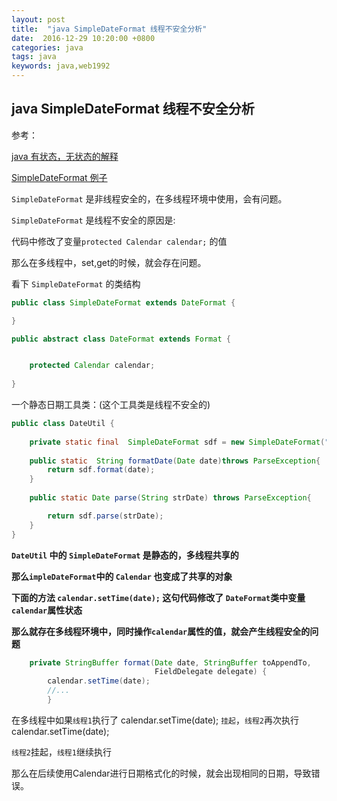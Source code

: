 ```yaml
---
layout: post
title:  "java SimpleDateFormat 线程不安全分析"
date:  2016-12-29 10:20:00 +0800
categories: java
tags: java
keywords: java,web1992
---
```



java SimpleDateFormat 线程不安全分析
---

<!--more-->


参考：

[java 有状态，无状态的解释](http://peterwei.iteye.com/blog/960532)

[SimpleDateFormat 例子](http://peterwei.iteye.com/blog/960532)


`SimpleDateFormat`  是非线程安全的，在多线程环境中使用，会有问题。

`SimpleDateFormat` 是线程不安全的原因是:

代码中修改了变量`protected Calendar calendar;` 的值

那么在多线程中，set,get的时候，就会存在问题。


看下 `SimpleDateFormat` 的类结构

```java
public class SimpleDateFormat extends DateFormat {

}
```

```java
public abstract class DateFormat extends Format {


    protected Calendar calendar;
    
}
```


一个静态日期工具类：(这个工具类是线程不安全的)

```java
public class DateUtil {
    
    private static final  SimpleDateFormat sdf = new SimpleDateFormat("yyyy-MM-dd HH:mm:ss");
    
    public static  String formatDate(Date date)throws ParseException{
        return sdf.format(date);
    }
    
    public static Date parse(String strDate) throws ParseException{

        return sdf.parse(strDate);
    }
}
```

**`DateUtil` 中的 `SimpleDateFormat` 是静态的，多线程共享的**

**那么`impleDateFormat`中的 `Calendar` 也变成了共享的对象**

**下面的方法 `calendar.setTime(date);` 这句代码修改了 `DateFormat`类中变量`calendar`属性状态**

**那么就存在多线程环境中，同时操作`calendar`属性的值，就会产生线程安全的问题**

```java
    private StringBuffer format(Date date, StringBuffer toAppendTo,
                                FieldDelegate delegate) {
        calendar.setTime(date);
        //...
        }
```

在多线程中如果`线程1`执行了  calendar.setTime(date); `挂起`，`线程2`再次执行  calendar.setTime(date);

`线程2`挂起，`线程1`继续执行

那么在后续使用Calendar进行日期格式化的时候，就会出现相同的日期，导致错误。








